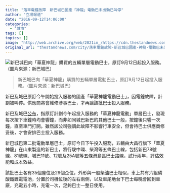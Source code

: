 ```yaml
---
title: "落車電鐘故障　新巴城巴國產「神龍」電動巴未出動已叫停"
author: "立場報道"
date: "2016-09-12T14:06:00"
categories:
  - "城市"
tags: []
topics: []
image: "http://web.archive.org/web/2021im_/https://cdn.thestandnews.com/media/photos/cache/electric20bus_nwfb_ctb20120_6ie7J_1200x0_ImATL_1200x0.jpg"
original_url: "thestandnews.com/city/落車電鐘故障-新巴城巴國產-神龍-電動巴未落地已叫停"
---
```

![新巴城巴向「華夏神龍」購買的五輛單層電動巴士，原訂9月12日起投入服務。（圖片來源：新巴城巴）](http://web.archive.org/web/2021im_/https://cdn.thestandnews.com/media/photos/cache/electric20bus_nwfb_ctb20120_6ie7J_1200x0_ImATL_1200x0.jpg)

> 新巴城巴向「華夏神龍」購買的五輛單層電動巴士，原訂9月12日起投入服務。（圖片來源：新巴城巴）

新巴及城巴原訂今午開始投入服務的國產「華夏神龍電動巴士」，因電鐘故障，計劃被叫停。供應商將會維修涉事巴士，才再讓該批巴士投入服務。

新巴及城巴[公布](http://web.archive.org/web/20210628211123/http://www.nwstbus.com.hk/tc/uploadedPressRelease/9054_12092016_chi.pdf)，指原訂計劃今午起投入服務的「華夏神龍電動」單層巴士，發現每次按下車鐘時均會響鐘，而非如同城巴新巴的其他巴士一般，按鐘後只響一次鐘，直至車門打開。雖然該公司強調此故障不影響行車安全，但會待巴士供應商修妥後，才會安排巴士投入服務。

新巴城巴第二批電動單層巴士，原訂今日下午投入服務，五輛由大昌行旗下「華夏神龍」在山東製造的新巴士，將行駛中環、柴灣等五條巴士線，包括新巴78號線、81號線、城巴11號、12號及25A號等五條港島區巴士路線，試行兩年，評估效能和成本效益。

該批巴士各有35個座位及29個企位，外形與一般柴油巴士相似，車上共有六組磷酸鐵鋰電電池，分置於司機位後的左右兩側，以及車尾地台下巴士每晚會回到車廠，充電五小時，充電一次，足夠巴士一整日使用。